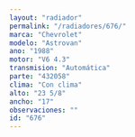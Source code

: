 ```yaml
---
layout: "radiador"
permalink: "/radiadores/676/"
marca: "Chevrolet"
modelo: "Astrovan"
ano: "1988"
motor: "V6 4.3"
transmision: "Automática"
parte: "432058"
clima: "Con clima"
alto: "23 5/8"
ancho: "17"
observaciones: ""
id: "676"
---
```


